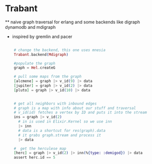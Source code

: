 Trabant
=======

** naive graph traversal for erlang and some backends like digraph dynamodb and mdigraph
 
* inspired by gremlin and pacer



```elixir
    
    # change the backend, this one uses mnesia
    Trabant.backend(Mdigraph)

    #populate the graph
    graph = Hel.createG

    # pull some maps from the graph
    [alcmene] = graph |> v_id(9) |> data
    [jupiter] = graph |> v_id(2) |> data
    [pluto] = graph |> v_id(10) |> data

  
    # get all neighbors with inbound edges
    # graph is a map with info about our stuff and traversal
    # v_id(id) fetches a vertex by ID and puts it into the stream
    ins = graph |> v_id(2) 
      # in is used in Elixir.Kernel so we use inn
      |> inn 
      # data is a shortcut for res(graph).data
      # it grabs graph.stream and process it
      |> data

    #  get the herculese map
    [herc] = graph |> v_id(2) |> inn(%{type: :demigod}) |> data
    assert herc.id == 5

```
